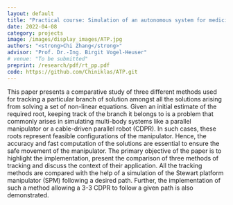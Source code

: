 ```yaml
---
layout: default
title: "Practical course: Simulation of an autonomous system for medicine production based on Siemens PLC"
date: 2022-04-08
category: projects
image: /images/display_images/ATP.jpg
authors: "<strong>Chi Zhang</strong>"
advisor: "Prof. Dr.-Ing. Birgit Vogel-Heuser"
# venue: "To be submitted"
preprint: /research/pdf/rt_pp.pdf
code: https://github.com/Chiniklas/ATP.git
---
```

This paper presents a comparative study of three different methods used for tracking a particular branch of solution amongst all the solutions arising from solving a set of non-linear equations. Given an initial estimate of the required root, keeping track of the branch it belongs to is a problem that commonly arises in simulating multi-body systems like a parallel manipulator or a cable-driven parallel robot (CDPR). In such cases, these roots represent feasible configurations of the manipulator. Hence, the accuracy and fast computation of the solutions are essential to ensure the safe movement of the manipulator. The primary objective of the paper is to highlight the implementation, present the comparison of three methods of tracking and discuss the context of their application. All the tracking methods are compared with the help of a simulation of the Stewart platform manipulator (SPM) following a desired path. Further, the implementation of such a method allowing a 3-3 CDPR to follow a given path is also demonstrated.
